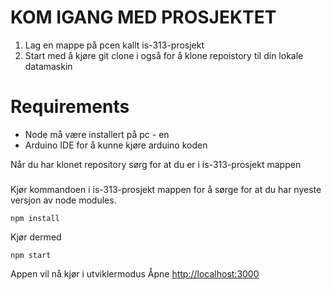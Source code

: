 # KOM IGANG MED PROSJEKTET

1. Lag en mappe på pcen kallt is-313-prosjekt
2. Start med å kjøre git clone i  også  for å klone repoistory til din lokale datamaskin

# Requirements
- Node må være installert på pc - en
- Arduino IDE for å kunne kjøre arduino koden



Når du har klonet repository sørg for at du er i is-313-prosjekt mappen

### 
Kjør kommandoen i is-313-prosjekt mappen for å sørge for at du har nyeste versjon av node modules.
```
npm install
```
Kjør dermed

```
npm start
```
Appen vil nå kjør i utviklermodus
Åpne [http://localhost:3000](http://localhost:3000)



